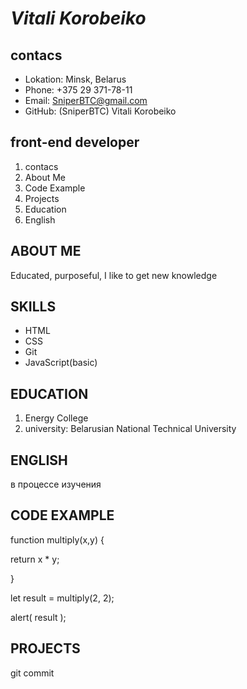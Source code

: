 # ***Vitali Korobeiko***
 ## **contacs**
 * Lokation: Minsk, Belarus
 * Phone: +375 29 371-78-11
 * Email: SniperBTC@gmail.com
 * GitHub: (SniperBTC) Vitali Korobeiko

## **front-end developer**
1. contacs
2. About Me
3. Code Example
4. Projects
5. Education
6. English
## **ABOUT ME**
 Educated, purposeful, I like to get new knowledge
## **SKILLS**
* HTML
* CSS
* Git
* JavaScript(basic)
## **EDUCATION**
1. Energy College
2. university: Belarusian National Technical University
## **ENGLISH**
в процессе изучения
## **CODE EXAMPLE**
function multiply(x,y) {

return x * y;

}

let result = multiply(2, 2);

alert( result );
## **PROJECTS** 
git commit






 
 
 

